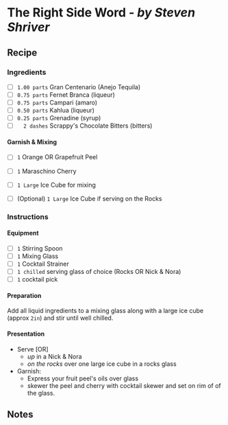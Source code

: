 # The Right Side Word - _by Steven Shriver_

## Recipe

### Ingredients

- [ ] `1.00 parts` Gran Centenario (Anejo Tequila)
- [ ] `0.75 parts` Fernet Branca (liqueur)
- [ ] `0.75 parts` Campari (amaro)
- [ ] `0.50 parts` Kahlua (liqueur)
- [ ] `0.25 parts` Grenadine (syrup)
- [ ] `  2 dashes` Scrappy's Chocolate Bitters (bitters)

#### Garnish & Mixing

- [ ] `1` Orange OR Grapefruit Peel
- [ ] `1` Maraschino Cherry

- [ ] `1 Large` Ice Cube for mixing
- [ ] \(Optional\) `1 Large` Ice Cube if serving on the Rocks

### Instructions

#### Equipment

- [ ] `1` Stirring Spoon
- [ ] `1` Mixing Glass
- [ ] `1` Cocktail Strainer
- [ ] `1 chilled` serving glass of choice (Rocks OR Nick & Nora)
- [ ] `1` cocktail pick

#### Preparation

Add all liquid ingredients to a mixing glass along with a
large ice cube (approx `2in`) and stir until well chilled.

#### Presentation

- Serve [OR]
  - _up_ in a Nick & Nora
  - _on the rocks_ over one large ice cube in a rocks glass
- Garnish:
  - Express your fruit peel's oils over glass
  - skewer the peel and cherry with cocktail skewer and set on rim of
    of the glass.

## Notes
